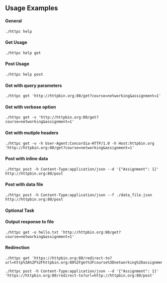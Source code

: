 ## Usage Examples

#### General
```
./httpc help
```
#### Get Usage
```
./httpc help get
```
#### Post Usage
```
./httpc help post
```
#### Get with query parameters
```
./httpc get 'http://httpbin.org:80/get?course=networking&assignment=1'
```
#### Get with verbose option
```
./httpc get -v 'http://httpbin.org:80/get?course=networking&assignment=1'
```
#### Get with mutiple headers
```
./httpc get -v -h User-Agent:Concordia-HTTP/1.0 -h Host:httpbin.org 'http://httpbin.org:80/get?course=networking&assignment=1'
```
#### Post with inline data
```
./httpc post -h Content-Type:application/json --d '{"Assignment": 1}' http://httpbin.org:80/post
```
#### Post with data file
```
./httpc post -h Content-Type:application/json --f ./data_file.json http://httpbin.org:80/post
```
#### Optional Task
#### Output response to file
```
./httpc get -o hello.txt 'http://httpbin.org:80/get?course=networking&assignment=1' 
```
#### Redirection
```
./httpc get 'https://httpbin.org:80/redirect-to?url=http%3A%2F%2Fhttpbin.org:80%2Fget%3Fcourse%3Dnetworking%26assignment%3D1'
```
```
./httpc post -h Content-Type:application/json --d '{"Assignment": 1}' 'https://httpbin.org:80/redirect-to?url=http://httpbin.org:80/post'
```